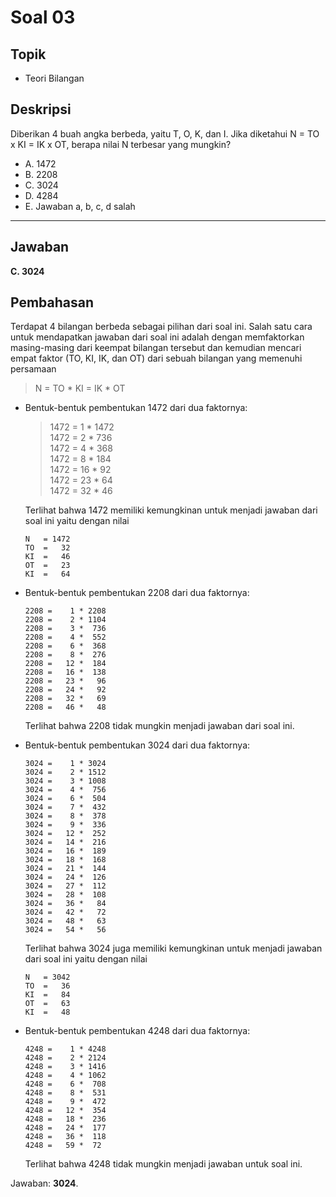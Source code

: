 # Soal 03

## Topik

* Teori Bilangan

## Deskripsi

Diberikan 4 buah angka berbeda, yaitu T, O, K, dan I. Jika diketahui N = TO x KI = IK x OT, berapa nilai N terbesar yang mungkin?

* A. 1472
* B. 2208
* C. 3024
* D. 4284
* E. Jawaban a, b, c, d salah

---

## Jawaban

**C. 3024**

## Pembahasan

Terdapat 4 bilangan berbeda sebagai pilihan dari soal ini. Salah satu cara untuk mendapatkan jawaban dari soal ini adalah dengan memfaktorkan masing-masing dari keempat bilangan tersebut dan kemudian mencari empat faktor (TO, KI, IK, dan OT) dari sebuah bilangan yang memenuhi persamaan

> N = TO * KI = IK * OT

*   Bentuk-bentuk pembentukan 1472 dari dua faktornya:
    
    >   1472 =    1 * 1472  
    >   1472 =    2 *  736  
    >   1472 =    4 *  368  
    >   1472 =    8 *  184  
    >   1472 =   16 *   92  
    >   1472 =   23 *   64  
    >   1472 =   32 *   46  

    Terlihat bahwa 1472 memiliki kemungkinan untuk menjadi jawaban dari soal ini yaitu dengan nilai

        N   = 1472
        TO  =   32
        KI  =   46
        OT  =   23
        KI  =   64

*   Bentuk-bentuk pembentukan 2208 dari dua faktornya:
    
    ```
    2208 =    1 * 2208
    2208 =    2 * 1104
    2208 =    3 *  736
    2208 =    4 *  552
    2208 =    6 *  368
    2208 =    8 *  276
    2208 =   12 *  184
    2208 =   16 *  138
    2208 =   23 *   96
    2208 =   24 *   92
    2208 =   32 *   69
    2208 =   46 *   48
    ```

    Terlihat bahwa 2208 tidak mungkin menjadi jawaban dari soal ini.

*   Bentuk-bentuk pembentukan 3024 dari dua faktornya:
    
    ```
    3024 =    1 * 3024
    3024 =    2 * 1512
    3024 =    3 * 1008
    3024 =    4 *  756
    3024 =    6 *  504
    3024 =    7 *  432
    3024 =    8 *  378
    3024 =    9 *  336
    3024 =   12 *  252
    3024 =   14 *  216
    3024 =   16 *  189
    3024 =   18 *  168
    3024 =   21 *  144
    3024 =   24 *  126
    3024 =   27 *  112
    3024 =   28 *  108
    3024 =   36 *   84
    3024 =   42 *   72
    3024 =   48 *   63
    3024 =   54 *   56
    ```

    Terlihat bahwa 3024 juga memiliki kemungkinan untuk menjadi jawaban dari soal ini yaitu dengan nilai

    ```
    N   = 3042
    TO  =   36
    KI  =   84
    OT  =   63
    KI  =   48
    ```

*   Bentuk-bentuk pembentukan 4248 dari dua faktornya:
    
    ```
    4248 =    1 * 4248
    4248 =    2 * 2124
    4248 =    3 * 1416
    4248 =    4 * 1062
    4248 =    6 *  708
    4248 =    8 *  531
    4248 =    9 *  472
    4248 =   12 *  354
    4248 =   18 *  236
    4248 =   24 *  177
    4248 =   36 *  118
    4248 =   59 *  72
    ```
    
    Terlihat bahwa 4248 tidak mungkin menjadi jawaban untuk soal ini.

Jawaban: **3024**.
